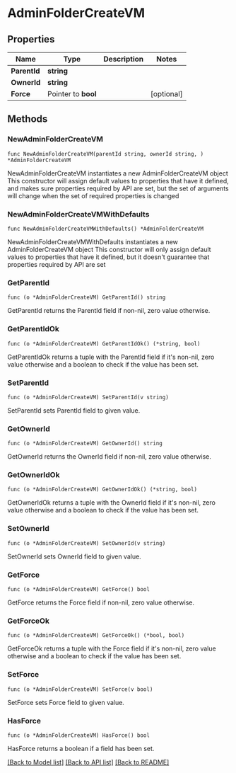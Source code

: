 # AdminFolderCreateVM

## Properties

Name | Type | Description | Notes
------------ | ------------- | ------------- | -------------
**ParentId** | **string** |  | 
**OwnerId** | **string** |  | 
**Force** | Pointer to **bool** |  | [optional] 

## Methods

### NewAdminFolderCreateVM

`func NewAdminFolderCreateVM(parentId string, ownerId string, ) *AdminFolderCreateVM`

NewAdminFolderCreateVM instantiates a new AdminFolderCreateVM object
This constructor will assign default values to properties that have it defined,
and makes sure properties required by API are set, but the set of arguments
will change when the set of required properties is changed

### NewAdminFolderCreateVMWithDefaults

`func NewAdminFolderCreateVMWithDefaults() *AdminFolderCreateVM`

NewAdminFolderCreateVMWithDefaults instantiates a new AdminFolderCreateVM object
This constructor will only assign default values to properties that have it defined,
but it doesn't guarantee that properties required by API are set

### GetParentId

`func (o *AdminFolderCreateVM) GetParentId() string`

GetParentId returns the ParentId field if non-nil, zero value otherwise.

### GetParentIdOk

`func (o *AdminFolderCreateVM) GetParentIdOk() (*string, bool)`

GetParentIdOk returns a tuple with the ParentId field if it's non-nil, zero value otherwise
and a boolean to check if the value has been set.

### SetParentId

`func (o *AdminFolderCreateVM) SetParentId(v string)`

SetParentId sets ParentId field to given value.


### GetOwnerId

`func (o *AdminFolderCreateVM) GetOwnerId() string`

GetOwnerId returns the OwnerId field if non-nil, zero value otherwise.

### GetOwnerIdOk

`func (o *AdminFolderCreateVM) GetOwnerIdOk() (*string, bool)`

GetOwnerIdOk returns a tuple with the OwnerId field if it's non-nil, zero value otherwise
and a boolean to check if the value has been set.

### SetOwnerId

`func (o *AdminFolderCreateVM) SetOwnerId(v string)`

SetOwnerId sets OwnerId field to given value.


### GetForce

`func (o *AdminFolderCreateVM) GetForce() bool`

GetForce returns the Force field if non-nil, zero value otherwise.

### GetForceOk

`func (o *AdminFolderCreateVM) GetForceOk() (*bool, bool)`

GetForceOk returns a tuple with the Force field if it's non-nil, zero value otherwise
and a boolean to check if the value has been set.

### SetForce

`func (o *AdminFolderCreateVM) SetForce(v bool)`

SetForce sets Force field to given value.

### HasForce

`func (o *AdminFolderCreateVM) HasForce() bool`

HasForce returns a boolean if a field has been set.


[[Back to Model list]](../README.md#documentation-for-models) [[Back to API list]](../README.md#documentation-for-api-endpoints) [[Back to README]](../README.md)


